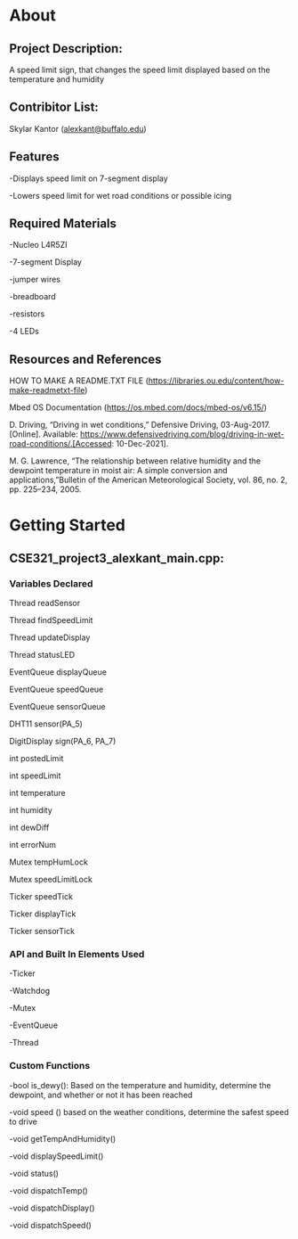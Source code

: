 About
======

Project Description:
------

A speed limit sign, that changes the speed limit displayed based on the temperature and humidity

Contribitor List:
------

Skylar Kantor (alexkant@buffalo.edu)

Features
------

-Displays speed limit on 7-segment display

-Lowers speed limit for wet road conditions or possible icing

Required Materials
------

-Nucleo L4R5ZI

-7-segment Display

-jumper wires

-breadboard

-resistors

-4 LEDs

Resources and References
------

HOW TO MAKE A README.TXT FILE (https://libraries.ou.edu/content/how-make-readmetxt-file) 

Mbed OS Documentation (https://os.mbed.com/docs/mbed-os/v6.15/)

D. Driving, “Driving in wet conditions,” Defensive Driving, 03-Aug-2017. [Online]. Available: https://www.defensivedriving.com/blog/driving-in-wet-road-conditions/.[Accessed: 10-Dec-2021].

 M. G. Lawrence, “The relationship between relative humidity and the dewpoint temperature in moist air: A simple conversion and applications,”Bulletin of the American Meteorological Society, vol. 86, no. 2, pp. 225–234, 2005. 
 
Getting Started
======

CSE321_project3_alexkant_main.cpp:
------


### Variables Declared
Thread readSensor

Thread findSpeedLimit

Thread updateDisplay

Thread statusLED

EventQueue displayQueue

EventQueue speedQueue

EventQueue sensorQueue

DHT11 sensor(PA_5)

DigitDisplay sign(PA_6, PA_7)

int postedLimit

int speedLimit

int temperature

int humidity

int dewDiff

int errorNum

Mutex tempHumLock

Mutex speedLimitLock

Ticker speedTick

Ticker displayTick

Ticker sensorTick



### API and Built In Elements Used

-Ticker

-Watchdog

-Mutex

-EventQueue

-Thread



### Custom Functions

-bool is_dewy(): Based on the temperature and humidity, determine the dewpoint, and whether or not it has been reached

-void speed () based on the weather conditions, determine the safest speed to drive

-void getTempAndHumidity()

-void displaySpeedLimit()

-void status()

-void dispatchTemp()

-void dispatchDisplay()

-void dispatchSpeed()
